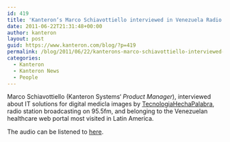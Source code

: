 ```yaml
---
id: 419
title: 'Kanteron‘s Marco Schiavottiello interviewed in Venezuela Radio Station'
date: 2011-06-22T21:31:48+00:00
author: kanteron
layout: post
guid: https://www.kanteron.com/blog/?p=419
permalink: /blog/2011/06/22/kanterons-marco-schiavottiello-interviewed-in-venezuela-radio-station/
categories:
  - Kanteron
  - Kanteron News
  - People
---
```

Marco Schiavottiello (Kanteron Systems‘ _Product Manager_), interviewed about IT solutions for digital medicla images by [TecnologiaHechaPalabra](https://www.tecnologiahechapalabra.com/salud/), radio station broadcasting on 95.5fm, and belonging to the Venezuelan healthcare web portal most visited in Latin America.

The audio can be listened to [here](https://www.tecnologiahechapalabra.com/archivo/media.asp?i=660).